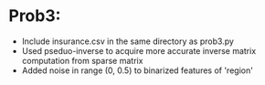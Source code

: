 
# Prob3:
- Include insurance.csv in the same directory as prob3.py
- Used pseduo-inverse to acquire more accurate inverse matrix computation from sparse matrix
- Added noise in range (0, 0.5) to binarized features of 'region' 
